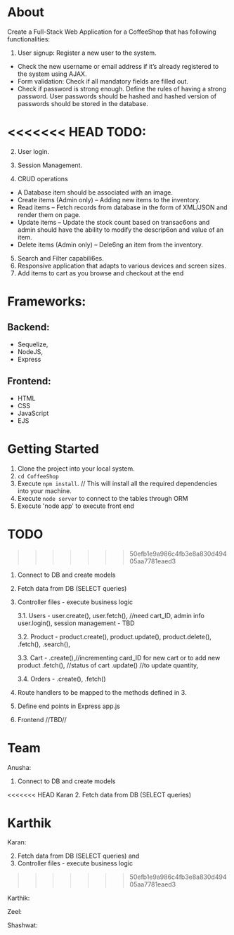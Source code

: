 # About 
Create a Full-Stack Web Application for a CoffeeShop that has following functionalities:
1. User signup: Register a new user to the system.
- Check the new username or email address if it’s already registered to the system using AJAX.
- Form validation: Check if all mandatory fields are filled out.
- Check if password is strong enough. Define the rules of having a strong password. User passwords should be hashed and hashed version of passwords should be
stored in the database.

<<<<<<< HEAD
TODO:
=======
2. User login.

3. Session Management.
4. CRUD operations
- A Database item should be associated with an image.
- Create items (Admin only) – Adding new items to the inventory.
- Read items – Fetch records from database in the form of XML/JSON and render
them on page.
- Update items – Update the stock count based on transac6ons and admin should
have the ability to modify the descrip6on and value of an item.
- Delete items (Admin only) – Dele6ng an item from the inventory.
5. Search and Filter capabili6es.
6. Responsive application that adapts to various devices and screen sizes.
7. Add items to cart as you browse and checkout at the end

# Frameworks:
## Backend:
- Sequelize,
- NodeJS,
- Express
## Frontend:
- HTML
- CSS
- JavaScript
- EJS

# Getting Started

1. Clone the project into your local system.
2. `cd CoffeeShop`
3. Execute `npm install`.  // This will install all the required dependencies into your machine.
4. Execute `node server` to connect to the tables through ORM
5. Execute 'node app' to execute front end

# TODO
>>>>>>> 50efb1e9a986c4fb3e8a830d49405aa7781eaed3
1. Connect to DB and create models
2. Fetch data from DB (SELECT queries)
3. Controller files - execute business logic
   
    3.1. Users - user.create(),
    user.fetch(), //need cart_ID, admin info
    user.login(),
    session management - TBD
   
    3.2. Product - product.create(),
    product.update(),
    product.delete(),
    .fetch(),
    .search(),
   
    3.3. Cart - .create(),//incrementing card_ID for new cart or to add new product
    .fetch(), //status of cart
    .update() //to update quantity,
   
    3.4. Orders - .create(),
    .fetch()
5. Route handlers to be mapped to the methods defined in 3.
6. Define end points in Express app.js
7. Frontend //TBD//

# Team

Anusha:
1. Connect to DB and create models

<<<<<<< HEAD
Karan
2. Fetch data from DB (SELECT queries)

Karthik
=======
Karan:

2. Fetch data from DB (SELECT queries) and 
3. Controller files - execute business logic
>>>>>>> 50efb1e9a986c4fb3e8a830d49405aa7781eaed3

Karthik:

Zeel:

Shashwat:


